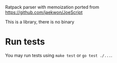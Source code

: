 Ratpack parser with memoization ported from https://github.com/jaekwon/JoeScript

This is a library, there is no binary

# Run tests 

You may run tests using `make test` or `go test ./...`.


